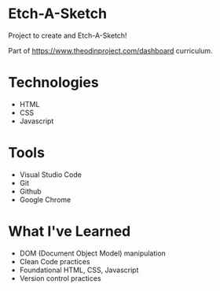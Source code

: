 # Etch-A-Sketch

Project to create and Etch-A-Sketch!

Part of https://www.theodinproject.com/dashboard curriculum.

# Technologies 
- HTML
- CSS
- Javascript

# Tools
- Visual Studio Code
- Git
- Github
- Google Chrome

# What I've Learned
- DOM (Document Object Model) manipulation
- Clean Code practices
- Foundational HTML, CSS, Javascript
- Version control practices


